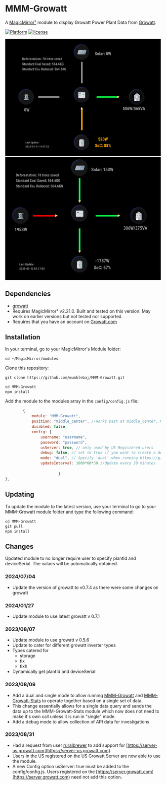 # MMM-Growatt

A [MagicMirror²](https://magicmirror.builders) module to display Growatt Power Plant Data from [Growatt](https://server.growatt.com).

[![Platform](https://img.shields.io/badge/platform-MagicMirror-informational)](https://MagicMirror.builders)
[![license](https://img.shields.io/github/license/mashape/apistatus.svg)](LICENSE)

![Example](images/screenshot.png)
![Example](images/image-8.png)

## Dependencies
- [growatt](https://www.npmjs.com/package/growatt)
- Requires MagicMirror² v2.21.0. Built and tested on this version. May work on earlier versions but not tested nor supported.
- Requires that you have an account on [Growatt.com](https://server.growatt.com/login)

## Installation

In your terminal, go to your MagicMirror's Module folder:
````
cd ~/MagicMirror/modules
````

Clone this repository:
````
git clone https://github.com/mumblebaj/MMM-Growatt.git
````
````
cd MMM-Growatt
npm install
````

Add the module to the modules array in the `config/config.js` file:
````javascript
        {
            module: "MMM-Growatt",
            position: "middle_center", //Works best at middle_center. May not display all that well in other positions
            disabled: false,
            config: {
                username: "username",
                password: "password",
                usServer: true, // only used by US Registered users
                debug: false, // set to true if you want to create a debug log
                mode: "dual", // Specify 'dual' when running https://github.com/mumblebaj/MMM-Growatt.git and https://github.com/mumblebaj/MMM-Growatt-Stats.git together else specify 'single'
                updateInterval: 1000*60*30 //Update every 30 minutes
                
                        }
},
````

## Updating

To update the module to the latest version, use your terminal to go to your MMM-Growatt module folder and type the following command:

````
cd MMM-Growatt
git pull
npm install

```` 
## Changes
Updated module to no longer require user to specify plantId and deviceSerial. The values will be automatically obtained.

### 2024/07/04
- Update the version of growatt to v0.7.4 as there were some changes on growatt

### 2024/01/27
- Update module to use latest growatt v 0.7.1

### 2023/08/07
- Update module to use growatt v 0.5.6
- Update to cater for different growatt inverter types
- Types catered for
  - storage
  - tlx
  - tlxh
- Dynamically get plantId and deviceSerial

### 2023/08/09
- Add a dual and single mode to allow running [MMM-Growatt](https://github.com/mumblebaj/MMM-Growatt.git) and [MMM-Growatt-Stats](https://github.com/mumblebaj/MMM-Growatt-Stats.git) to operate together based on a single set of data.
- This change essentially allows for a single data query and sends the data up to the MMM-Growatt-Stats module which now does not need to make it's own call unless it is run in "single" mode.
- Add a debug mode to allow collection of API data for investigations

### 2023/08/31
- Had a request from user [ruralbrewer](https://github.com/ruralbrewer) to add support for [https://server-us.growatt.com](https://server-us.growatt.com).
- Users in the US registered on the US Growatt Server are now able to use the module.
- A new Config option  usServer: true must be added to the config/config.js. Users registered on the [https://server.growatt.com](https://server.growatt.com) need not add this option.